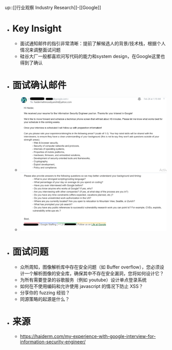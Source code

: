 up::[[行业观察 Industry Research]]-[[Google]]
- # Key Insight
	- 面试通知邮件的指引非常清晰：提前了解候选人的背景/技术栈，根据个人情况来调整面试问题
	- 硅谷大厂一般都喜欢问写代码的能力和system design，在Google这里也得到了确认
- # 面试确认邮件
	- <img src="/assets/Pasted image 20221104170151.png">
	- <img src="/assets/Pasted image 20221104170157.png">
- # 面试问题
	- 众所周知，图像解析库中存在安全问题（如 Buffer overflow），您必须设计一个解析图像的安全库，确保其中不存在安全漏洞，您将如何设计它？
	- 为所有需要登录的谷歌服务（例如 youtube）设计单点登录系统
	- 如何在不使用编码和允许使用 javascript 的情况下防止 XSS？
	- 分享你的 fuzzing 经验？
	- 同源策略的起源是什么？
- # 来源
	- https://haiderm.com/my-experience-with-google-interview-for-information-security-engineer/